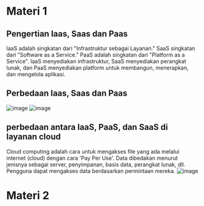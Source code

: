 # Materi 1
## Pengertian Iaas, Saas dan Paas
IaaS adalah singkatan dari "Infrastruktur sebagai Layanan." SaaS singkatan dari "Software as a Service." PaaS adalah singkatan dari "Platform as a Service". IaaS menyediakan infrastruktur, SaaS menyediakan perangkat lunak, dan PaaS menyediakan platform untuk membangun, menerapkan, dan mengelola aplikasi.

## Perbedaan Iaas, Saas dan Paas
![image](https://user-images.githubusercontent.com/127279123/226867544-d7ed3fdb-4f6b-4f25-b1ca-719701730c72.png)
![image](https://user-images.githubusercontent.com/127279123/226868073-137877b0-2ba5-40c5-8b7a-b2829d6fc31e.png)

## perbedaan antara IaaS, PaaS, dan SaaS di layanan cloud
Cloud computing adalah cara untuk mengakses file yang ada melalui internet (cloud) dengan cara 'Pay Per Use'. Data dibedakan menurut jenisnya sebagai server, penyimpanan, basis data, perangkat lunak, dll. Pengguna dapat mengakses data berdasarkan permintaan mereka.
![image](https://user-images.githubusercontent.com/127279123/226868683-0ed4c2b3-089a-4c82-a96f-b5f73874d9af.png)

# Materi 2
